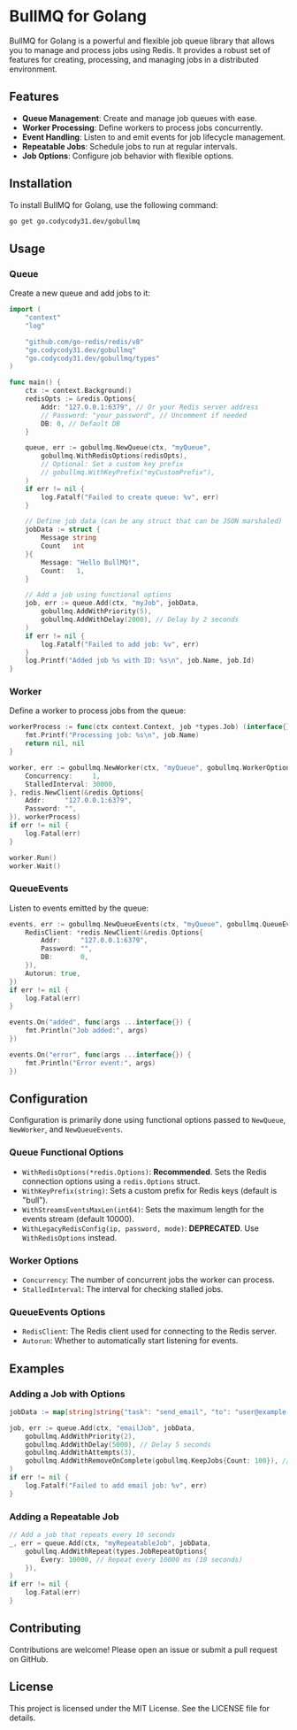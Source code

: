 # BullMQ for Golang

BullMQ for Golang is a powerful and flexible job queue library that allows you to manage and process jobs using Redis. It provides a robust set of features for creating, processing, and managing jobs in a distributed environment.

## Features

- **Queue Management**: Create and manage job queues with ease.
- **Worker Processing**: Define workers to process jobs concurrently.
- **Event Handling**: Listen to and emit events for job lifecycle management.
- **Repeatable Jobs**: Schedule jobs to run at regular intervals.
- **Job Options**: Configure job behavior with flexible options.

## Installation

To install BullMQ for Golang, use the following command:

```bash
go get go.codycody31.dev/gobullmq
```

## Usage

### Queue

Create a new queue and add jobs to it:

```go
import (
	"context"
	"log"

	"github.com/go-redis/redis/v8"
	"go.codycody31.dev/gobullmq"
	"go.codycody31.dev/gobullmq/types"
)

func main() {
	ctx := context.Background()
	redisOpts := &redis.Options{
		Addr: "127.0.0.1:6379", // Or your Redis server address
		// Password: "your_password", // Uncomment if needed
		DB: 0, // Default DB
	}

	queue, err := gobullmq.NewQueue(ctx, "myQueue",
		gobullmq.WithRedisOptions(redisOpts),
		// Optional: Set a custom key prefix
		// gobullmq.WithKeyPrefix("myCustomPrefix"),
	)
	if err != nil {
		log.Fatalf("Failed to create queue: %v", err)
	}

	// Define job data (can be any struct that can be JSON marshaled)
	jobData := struct {
		Message string
		Count   int
	}{
		Message: "Hello BullMQ!",
		Count:   1,
	}

	// Add a job using functional options
	job, err := queue.Add(ctx, "myJob", jobData,
		gobullmq.AddWithPriority(5),
		gobullmq.AddWithDelay(2000), // Delay by 2 seconds
	)
	if err != nil {
		log.Fatalf("Failed to add job: %v", err)
	}
	log.Printf("Added job %s with ID: %s\n", job.Name, job.Id)
}

```

### Worker

Define a worker to process jobs from the queue:

```go
workerProcess := func(ctx context.Context, job *types.Job) (interface{}, error) {
    fmt.Printf("Processing job: %s\n", job.Name)
    return nil, nil
}

worker, err := gobullmq.NewWorker(ctx, "myQueue", gobullmq.WorkerOptions{
    Concurrency:     1,
    StalledInterval: 30000,
}, redis.NewClient(&redis.Options{
    Addr:     "127.0.0.1:6379",
    Password: "",
}), workerProcess)
if err != nil {
    log.Fatal(err)
}

worker.Run()
worker.Wait()
```

### QueueEvents

Listen to events emitted by the queue:

```go
events, err := gobullmq.NewQueueEvents(ctx, "myQueue", gobullmq.QueueEventsOptions{
    RedisClient: *redis.NewClient(&redis.Options{
        Addr:     "127.0.0.1:6379",
        Password: "",
        DB:       0,
    }),
    Autorun: true,
})
if err != nil {
    log.Fatal(err)
}

events.On("added", func(args ...interface{}) {
    fmt.Println("Job added:", args)
})

events.On("error", func(args ...interface{}) {
    fmt.Println("Error event:", args)
})
```

## Configuration

Configuration is primarily done using functional options passed to `NewQueue`, `NewWorker`, and `NewQueueEvents`.

### Queue Functional Options

- `WithRedisOptions(*redis.Options)`: **Recommended**. Sets the Redis connection options using a `redis.Options` struct.
- `WithKeyPrefix(string)`: Sets a custom prefix for Redis keys (default is "bull").
- `WithStreamsEventsMaxLen(int64)`: Sets the maximum length for the events stream (default 10000).
- `WithLegacyRedisConfig(ip, password, mode)`: **DEPRECATED**. Use `WithRedisOptions` instead.

### Worker Options

- `Concurrency`: The number of concurrent jobs the worker can process.
- `StalledInterval`: The interval for checking stalled jobs.

### QueueEvents Options

- `RedisClient`: The Redis client used for connecting to the Redis server.
- `Autorun`: Whether to automatically start listening for events.

## Examples

### Adding a Job with Options

```go
jobData := map[string]string{"task": "send_email", "to": "user@example.com"}

job, err := queue.Add(ctx, "emailJob", jobData,
    gobullmq.AddWithPriority(2),
    gobullmq.AddWithDelay(5000), // Delay 5 seconds
    gobullmq.AddWithAttempts(3),
    gobullmq.AddWithRemoveOnComplete(gobullmq.KeepJobs{Count: 100}), // Keep last 100 completed
)
if err != nil {
    log.Fatalf("Failed to add email job: %v", err)
}
```

### Adding a Repeatable Job

```go
// Add a job that repeats every 10 seconds
_, err = queue.Add(ctx, "myRepeatableJob", jobData,
    gobullmq.AddWithRepeat(types.JobRepeatOptions{
        Every: 10000, // Repeat every 10000 ms (10 seconds)
    }),
)
if err != nil {
    log.Fatal(err)
}
```

## Contributing

Contributions are welcome! Please open an issue or submit a pull request on GitHub.

## License

This project is licensed under the MIT License. See the LICENSE file for details.
